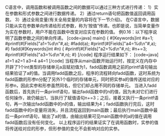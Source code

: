 C语言中，调用函数和被调用函数之间的数据可以通过三种方式进行传递：
1）实在参数和形式参数之间进行数据传递。
2）通过return语句把函数值返回调用函数。
3）通过全局变量(有关全局变量的内容将在下一节介绍)。
在C语言中，数据只能从实在参数单向传递给形式参数，称为‘按值”传递。也即是说，当简单变量作为实在参数时，用户不能在函数中改变对应实在参数的值。
例0.16：以下程序说明了函数参数之间的单向传递。
[code=java]
main()
{
	#[Keywords]int #a=1;
	#printf(#[Fields]"a1=%d\n"#,a);
	#fadd(a);
	#printf(#[Fields]"a4=%d\n"#,a);
#}
fadd(#[Keywords]int #n)
{
	#printf(#[Fields]"a2=%d\n"#,n);
	#n+=3;
	#printf(#[Fields]"a3=%d\n"#,n);
#}
[/code]
程序运行结果如下：
[code=java]
a1=1
a2=1
a3=4
a4=1
[/code]
当程序从main函数开始运行时，按定义在内存中开辟了1个int类型的存储单元a且赋初值为1，fadd函数调用之前的printf语句输出结果验证了a的值。当调用fadd函数之后，程序的流程转向fadd函数，这时系统为fadd函数的形参n分配了另外1个临时的存储单元，同时把实参a的值传送给对应的形参n，因此实参和形参虽然同名，但它们却占用不同的存储单元。
当进入fadd函数后，首先执行一条printf语句，输出fadd函数中的n的值，因为未对它们进行任何操作，故仍输出1，当执行了赋值语句n+=3；之后，接着又执行一条printf语句，再一次输出fadd函数中的n的值，输出结果为4；fadd函数执行完后，这时fadd函数中的n变量将消失，并且流程返回到main函数；最后执行main函数中最后一条printf语句，输出了a的值，由输出结果可见main函数中的a的值在调用fadd函数后没有任何变化。
以上程序运行的结果证实了在调用函数时，实参的值将传送给对应的形参，但形参值的变化不会影响对应的实参。